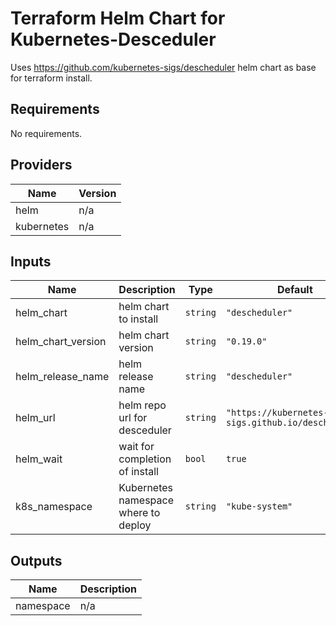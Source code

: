 # Terraform Helm Chart for Kubernetes-Desceduler

Uses https://github.com/kubernetes-sigs/descheduler helm chart as base for terraform install.


## Requirements

No requirements.

## Providers

| Name | Version |
|------|---------|
| helm | n/a |
| kubernetes | n/a |

## Inputs

| Name | Description | Type | Default | Required |
|------|-------------|------|---------|:--------:|
| helm\_chart | helm chart to install | `string` | `"descheduler"` | no |
| helm\_chart\_version | helm chart version | `string` | `"0.19.0"` | no |
| helm\_release\_name | helm release name | `string` | `"descheduler"` | no |
| helm\_url | helm repo url for desceduler | `string` | `"https://kubernetes-sigs.github.io/descheduler"` | no |
| helm\_wait | wait for completion of install | `bool` | `true` | no |
| k8s\_namespace | Kubernetes namespace where to deploy | `string` | `"kube-system"` | no |

## Outputs

| Name | Description |
|------|-------------|
| namespace | n/a |

